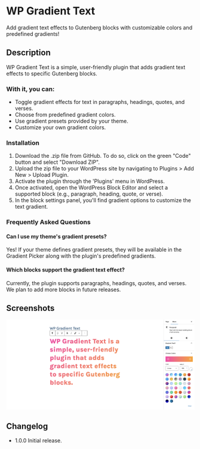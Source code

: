 # WP Gradient Text

Add gradient text effects to Gutenberg blocks with customizable colors and predefined gradients!

## Description

WP Gradient Text is a simple, user-friendly plugin that adds gradient text effects to specific Gutenberg blocks.

### With it, you can:

* Toggle gradient effects for text in paragraphs, headings, quotes, and verses.
* Choose from predefined gradient colors.
* Use gradient presets provided by your theme.
* Customize your own gradient colors.

### Installation

1. Download the .zip file from GitHub. To do so, click on the green "Code" button and select "Download ZIP".
2. Upload the zip file to your WordPress site by navigating to Plugins > Add New > Upload Plugin.
3. Activate the plugin through the 'Plugins' menu in WordPress.
4. Once activated, open the WordPress Block Editor and select a supported block (e.g., paragraph, heading, quote, or verse).
5. In the block settings panel, you'll find gradient options to customize the text gradient.

### Frequently Asked Questions

#### Can I use my theme's gradient presets?

Yes! If your theme defines gradient presets, they will be available in the Gradient Picker along with the plugin's predefined gradients.

#### Which blocks support the gradient text effect?

Currently, the plugin supports paragraphs, headings, quotes, and verses. We plan to add more blocks in future releases.

## Screenshots

<img src="./screenshot.png" alt="Screenshot of WP Gradient Text"  />

## Changelog

* 1.0.0 Initial release.
